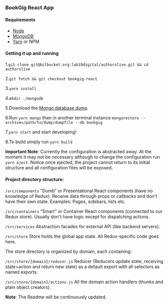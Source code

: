 ### BookGig React App

#### Requirements

* [Node](https://nodejs.org/en/)
* [MongoDB](https://docs.mongodb.com/manual/installation/#mongodb-community-edition)
* [Yarn](https://yarnpkg.com/lang/en/docs/install/) or NPM


#### Getting it up and running

1.`git clone git@bitbucket.org:lab19digital/authorslive.git && cd authorslive`

2.`git fetch && git checkout bookgig-react`

3.`yarn install`

4.`mkdir ./mongodb`

5.Download the [Mongo database dump](https://bitbucket.org/lab19digital/authorslive/downloads/dump)

6.Run `yarn mongo` then in another terminal instance `mongorestore --archive=/path/to/dump/dumpfile --db bookgig` 

7.`yarn start` and start developing!

8.To build simply run `yarn build`


**Important Note**: Currently the configuration is abstracted away. At the moment it may not be necessary
although to change the configuration run `yarn eject`.
Notice once ejected, the project cannot return to its initial structure and all configuration
files will be exposed.

#### Project directory structure:

`/src/components`
“Dumb” or Presentational React components (have no knowledge of Redux).
Receive data through props or callbacks and don't have their own state.
Examples: Pages, sidebars, lists etc.

`/src/containers`
“Smart” or Container React components (connected to our Redux store).
Usually don't have logic except for dispatching actions.

`/src/services`
Abstraction facades for external API (like backend servers).

`/src/store`
Store holds the global app state.
All Redux-specific code goes here.

The store directory is organized by domain, each containing:

`/src/store/{domain}/reducer.js`
Reducer (Reducers update state, receiving state+action and return new state) as a
default export with all selectors as named exports.

`/src/store/{domain}/actions.js`
All the domain action handlers (thunks and plain object creators).


**Note**: The Readme will be continuously updated.